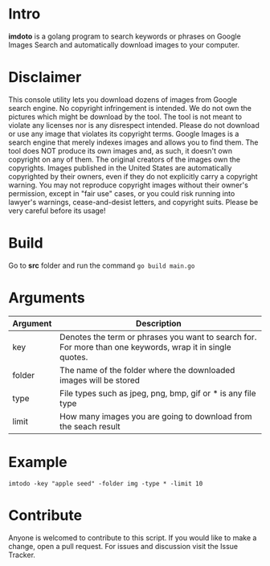# Intro
 **imdoto** is a golang program to search keywords or phrases on Google Images Search and automatically download images to your computer. 
 
# Disclaimer
This console utility lets you download dozens of images from Google search engine. No copyright infringement is intended. We do not own the pictures which might be download by the tool. The tool is not meant to violate any licenses nor is any disrespect intended. Please do not download or use any image that violates its copyright terms. Google Images is a search engine that merely indexes images and allows you to find them. The tool does NOT produce its own images and, as such, it doesn't own copyright on any of them. The original creators of the images own the copyrights. Images published in the United States are automatically copyrighted by their owners, even if they do not explicitly carry a copyright warning. You may not reproduce copyright images without their owner's permission, except in "fair use" cases, or you could risk running into lawyer's warnings, cease-and-desist letters, and copyright suits. Please be very careful before its usage!

# Build
Go to **src** folder and run the command 
``` go build main.go ```

# Arguments
Argument | Description
------------ | -------------
key   | Denotes the term or phrases you want to search for. For more than one keywords, wrap it in single quotes.
folder | The name of the folder where the downloaded images will be stored
type   | File types such as jpeg, png, bmp, gif or * is any file type
limit  | How many images you are going to download from the seach result

# Example
```imtodo -key "apple seed" -folder img -type * -limit 10```

# Contribute
Anyone is welcomed to contribute to this script. If you would like to make a change, open a pull request. For issues and discussion visit the Issue Tracker.

